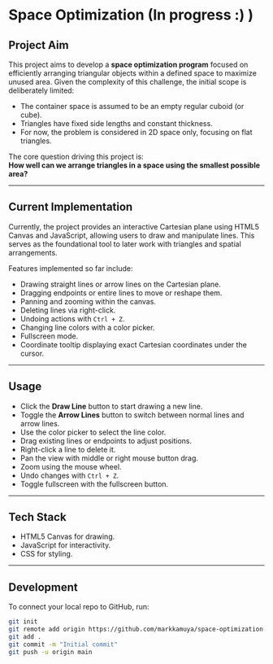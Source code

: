 # Space Optimization (In progress :) )

## Project Aim 

This project aims to develop a **space optimization program** focused on efficiently arranging triangular objects within a defined space to maximize unused area. Given the complexity of this challenge, the initial scope is deliberately limited:

- The container space is assumed to be an empty regular cuboid (or cube).
- Triangles have fixed side lengths and constant thickness.
- For now, the problem is considered in 2D space only, focusing on flat triangles.

The core question driving this project is:  
**How well can we arrange triangles in a space using the smallest possible area?**

---

## Current Implementation

Currently, the project provides an interactive Cartesian plane using HTML5 Canvas and JavaScript, allowing users to draw and manipulate lines. This serves as the foundational tool to later work with triangles and spatial arrangements.

Features implemented so far include:

- Drawing straight lines or arrow lines on the Cartesian plane.
- Dragging endpoints or entire lines to move or reshape them.
- Panning and zooming within the canvas.
- Deleting lines via right-click.
- Undoing actions with `Ctrl + Z`.
- Changing line colors with a color picker.
- Fullscreen mode.
- Coordinate tooltip displaying exact Cartesian coordinates under the cursor.

---

## Usage

- Click the **Draw Line** button to start drawing a new line.
- Toggle the **Arrow Lines** button to switch between normal lines and arrow lines.
- Use the color picker to select the line color.
- Drag existing lines or endpoints to adjust positions.
- Right-click a line to delete it.
- Pan the view with middle or right mouse button drag.
- Zoom using the mouse wheel.
- Undo changes with `Ctrl + Z`.
- Toggle fullscreen with the fullscreen button.

---

## Tech Stack

- HTML5 Canvas for drawing.
- JavaScript for interactivity.
- CSS for styling.

---

## Development

To connect your local repo to GitHub, run:

```bash
git init
git remote add origin https://github.com/markkamuya/space-optimization.git
git add .
git commit -m "Initial commit"
git push -u origin main
